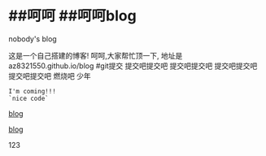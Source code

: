 ##呵呵
##呵呵blog
====

nobody's blog


这是一个自己搭建的博客!
呵呵,大家帮忙顶一下,
地址是az8321550.github.io/blog
#git提交
提交吧提交吧
提交吧提交吧
提交吧提交吧
提交吧提交吧
燃烧吧 少年

    I'm coming!!!
    `nice code`
[blog](http://az8321550.github.io/)

[blog](http://az8321550.github.io/)

123

